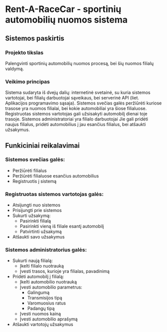 # Rent-A-RaceCar - sportinių automobilių nuomos sistema

## Sistemos paskirtis
### Projekto tikslas
Palengvinti sportinių automobilių nuomos procesą, bei šių nuomos filialų valdymą.
### Veikimo principas
Sistema sudaryta iš dvejų dalių: internetinė svetainė, su kuria sistemos vartotojai, bei filialų darbuotojai sąveikaus, bei serverinė API (liet. Aplikacijos programavimo sąsaja).
Sistemos svečias galės peržiūrėti kuriose trasose yra nuomos filialai, bei kokie automobiliai yra šiose filialuose. Registruotas sistemos vartotojas gali užsisakyti automobilį dienai toje trasoje. Sistemos administratoriai yra filialo darbuotojai Jie gali pridėti naujus filialus, pridėti automobilius į jau esančius filialus, bei atšaukti užsakymus.

## Funkiciniai reikalavimai
### Sistemos svečias galės:
-  Peržiūrėti filialus
-  Peržiūrėti filialuose esančius automobilius
-  Registruotis į sistemą
### Registruotas sistemos vartotojas galės:
-  Atsijungti nuo sistemos
-  Prisijungti prie sistemos
-  Sukurti užsakymą:
    -  Pasirinkti filialą
    -  Pasirinkti vieną iš filiale esantį automobilį
    -  Patvirtinti užsakymą
-  Atšaukti savo užsakymus
### Sistemos administratorius galės:
- Sukurti naują filialą:
    - Įkelti filialo nuotrauką
    - Įvesti trasos, kurioje yra filialas, pavadinimą
- Pridėti automobilį į filialą:
    - Įkelti automobilio nuotrauką
    - Įvesti automobilio parametrus:
        - Galingumą
        - Transmisijos tipą
        - Varomuosius ratus
        - Padangų tipą
    - Įvesti nuomos kainą
    - Įvesti automobilio aprašymą
- Atšaukti vartotojų užsakymus

